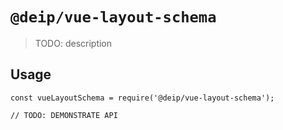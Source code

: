 # `@deip/vue-layout-schema`

> TODO: description

## Usage

```
const vueLayoutSchema = require('@deip/vue-layout-schema');

// TODO: DEMONSTRATE API
```
